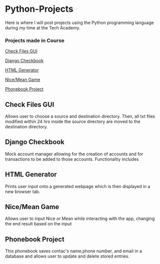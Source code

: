 # Python-Projects

Here is where I will post projects using the Python programming language during my time at the Tech Academy.

### Projects made in Course

[Check Files GUI](https://github.com/WMorf/Python-Projects/tree/main/CheckFilesGUI)

[Django Checkbook](https://github.com/WMorf/Python-Projects/tree/main/Django_Checkbook)

[HTML Generator](https://github.com/WMorf/Pythonct-Projects/tree/main/HTML%20Generator)

[Nice/Mean Game](https://github.com/WMorf/Python-Projects/tree/main/Nice_Mean_Game)

[Phonebook Project](https://github.com/WMorf/Python-Projects/tree/main/Phonebook_Project)

## Check Files GUI
Allows user to choose a source and destination directory. Then, all txt files modified within 24 hrs inside the source directory are moved to the destination directory.

## Django Checkbook
Mock account manager allowing for the creation of accounts and for transactions to be added to those accounts. Functionality includes 

## HTML Generator
Prints user input onto a generated webpage which is then displayed in a new browser tab.

## Nice/Mean Game
Allows user to input Nice or Mean while interacting with the app, changing the end result based on the input

## Phonebook Project
This phonebook saves contac's name,phone number, and email in a database and allows user to update and delete stored entries.
